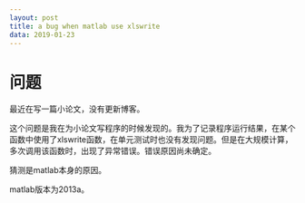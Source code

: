 ```yaml
---
layout: post
title: a bug when matlab use xlswrite
data: 2019-01-23
---
```

# 问题

最近在写一篇小论文，没有更新博客。

这个问题是我在为小论文写程序的时候发现的。我为了记录程序运行结果，在某个函数中使用了xlswrite函数，在单元测试时也没有发现问题。但是在大规模计算，多次调用该函数时，出现了异常错误。错误原因尚未确定。

猜测是matlab本身的原因。

matlab版本为2013a。
